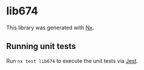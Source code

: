 # lib674

This library was generated with [Nx](https://nx.dev).

## Running unit tests

Run `nx test lib674` to execute the unit tests via [Jest](https://jestjs.io).
